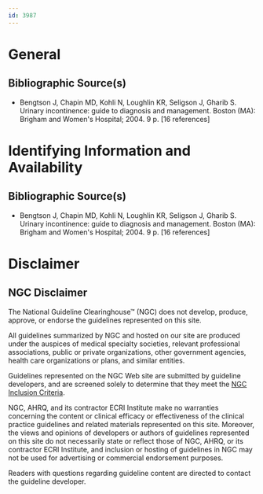 ```yaml
---
id: 3987
---
```


# General

## Bibliographic Source(s)

- Bengtson J, Chapin MD, Kohli N, Loughlin KR, Seligson J, Gharib S. Urinary incontinence: guide to diagnosis and management. Boston (MA): Brigham and Women's Hospital; 2004. 9 p. [16 references]

# Identifying Information and Availability

## Bibliographic Source(s)

- Bengtson J, Chapin MD, Kohli N, Loughlin KR, Seligson J, Gharib S. Urinary incontinence: guide to diagnosis and management. Boston (MA): Brigham and Women's Hospital; 2004. 9 p. [16 references]

# Disclaimer

## NGC Disclaimer

The National Guideline Clearinghouse™ (NGC) does not develop, produce, approve, or endorse the guidelines represented on this site.

All guidelines summarized by NGC and hosted on our site are produced under the auspices of medical specialty societies, relevant professional associations, public or private organizations, other government agencies, health care organizations or plans, and similar entities.

Guidelines represented on the NGC Web site are submitted by guideline developers, and are screened solely to determine that they meet the [NGC Inclusion Criteria](/help-and-about/summaries/inclusion-criteria).

NGC, AHRQ, and its contractor ECRI Institute make no warranties concerning the content or clinical efficacy or effectiveness of the clinical practice guidelines and related materials represented on this site. Moreover, the views and opinions of developers or authors of guidelines represented on this site do not necessarily state or reflect those of NGC, AHRQ, or its contractor ECRI Institute, and inclusion or hosting of guidelines in NGC may not be used for advertising or commercial endorsement purposes.

Readers with questions regarding guideline content are directed to contact the guideline developer.

